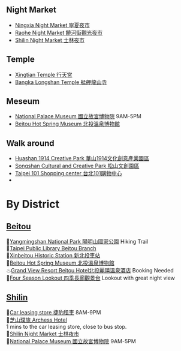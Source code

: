 
## Night Market  
- [Ningxia Night Market 寧夏夜市](https://www.google.com/maps/place/Ningxia+Night+Market/@25.0391947,121.5085607,13.5z/data=!4m6!3m5!1s0x3442a96b56cf45c5:0xa2e6923fa27a10b4!8m2!3d25.0562572!4d121.5153568!16s%2Fg%2F11b6z295dn?entry=ttu)
- [Raohe Night Market 饒河街觀光夜市](https://www.google.com/maps/place/Raohe+Night+Market/@25.0465628,121.519121,13.5z/data=!4m6!3m5!1s0x3442ab9c0db4a583:0x3da21183815df6f6!8m2!3d25.0508835!4d121.5774993!16s%2Fm%2F03c71n_?entry=ttu)
- [Shilin Night Market 士林夜市](https://www.google.com/maps/place/Shilin+Night+Market/@25.0721258,121.5151022,13.46z/data=!3m1!5s0x3442aeb00c7fecbb:0xc0060360854178c2!4m6!3m5!1s0x3442aeb1c4fdaf05:0xe7c26dbe86e7f929!8m2!3d25.0879869!4d121.5242024!16zL20vMDZsc2Iz?entry=ttu)

## Temple  
- [Xingtian Temple 行天宮](https://www.google.com/maps/place/Xingtian+Temple/@25.0676004,121.5219347,14z/data=!4m6!3m5!1s0x3442a959a9ce781b:0xb0c2ef0be716c094!8m2!3d25.0628658!4d121.5338733!16s%2Fm%2F03gw9cc?entry=ttu)
- [Bangka Longshan Temple 艋舺龍山寺](https://www.google.com/maps/place/Bangka+Longshan+Temple/@25.0403961,121.4956973,14z/data=!4m6!3m5!1s0x3442a9a8d7e7de09:0xf8e8335e58c41c8a!8m2!3d25.0373106!4d121.4998654!16zL20vMDM0Mms0?entry=ttu)

## Meseum 
- [National Palace Museum 國立故宮博物院](https://www.google.com/maps/place/National+Palace+Museum/@25.0592523,121.5198307,12.5z/data=!3m1!5s0x3442ac3b2ddb9a43:0x7a84c798191dd2cf!4m6!3m5!1s0x3442ac3acd404a7d:0x5d6d7018397a09c1!8m2!3d25.1023554!4d121.5484925!16zL20vMGhod2w?entry=ttu) 9AM-5PM
- [Beitou Hot Spring Museum 北投溫泉博物館](https://www.google.com/maps/place/Beitou+Hot+Spring+Museum/@25.1364551,121.5017376,16.5z/data=!3m1!5s0x3442ae44c2a6f701:0x748f2436572c1f88!4m6!3m5!1s0x3442ae50f43af1e9:0xadf18f29697c0a3c!8m2!3d25.1365694!4d121.50715!16s%2Fm%2F0w1f5bb?entry=ttu)

## Walk around  
- [Huashan 1914 Creative Park 華山1914文化創意產業園區](https://www.google.com/maps/place/Huashan+1914+Creative+Park/@25.0519076,121.5310351,14z/data=!4m6!3m5!1s0x3442a96523e0246d:0xf1c9276707165c71!8m2!3d25.0440698!4d121.5293583!16s%2Fm%2F0wxxqsv?entry=ttu)
- [Songshan Cultural and Creative Park 松山文創園區](https://www.google.com/maps/place/Songshan+Cultural+and+Creative+Park/@25.0512078,121.5415065,14z/data=!3m1!5s0x3442abbf5a40857f:0xd65d84e9e47fae2c!4m6!3m5!1s0x3442abbf23ce4b3b:0xc82b0f87ff7df9dc!8m2!3d25.0438366!4d121.5606383!16s%2Fm%2F0wy6b4b?entry=ttu)
- [Taipei 101 Shopping center 台北101購物中心](https://www.google.com/maps/place/Taipei+101+Shopping+center/@25.0452652,121.5339144,14z/data=!4m6!3m5!1s0x3442abb6da80a7ad:0xacc4d11dc963103c!8m2!3d25.0341222!4d121.5640212!16s%2Fg%2F11fx91ft3n?entry=ttu)
- 

# By District  
## [Beitou](https://maps.app.goo.gl/YzrqWTFDogocUR2X8)  
🎈[Yangmingshan National Park 陽明山國家公園](https://maps.app.goo.gl/F4yxig9Ng3F3LA8bA) Hiking Trail  
🎈[Taipei Public Library Beitou Branch](https://maps.app.goo.gl/zAWJJCaYJCKRHr6x6)  
🎈[Xinbeitou Historic Station 新北投車站](https://maps.app.goo.gl/E32dt7JwqprH7k3b7)  
🎈[Beitou Hot Spring Museum 北投溫泉博物館](https://maps.app.goo.gl/dMEXg19WDt7TJxo18)  
♨[Grand View Resort Beitou Hotel北投麗禧溫泉酒店](https://maps.app.goo.gl/mgTPK6Dqm13YUoHi7) Booking Needed  
🎈[Four Season Lookout 四季長廊觀景台](https://maps.app.goo.gl/CaexSvWxtAngLYek8) Lookout with great night view  

## [Shilin](https://maps.app.goo.gl/vJfwERFeZDJe2uP26)  
🚗[Car leasing store 捷豹租車](https://maps.app.goo.gl/ATTxLgS4emi2LMbK6) 8AM-9PM  
🛌[芝山璞旅 Archess Hotel](https://maps.app.goo.gl/4JosFooBH4eo4Q6q8)  
  1 mins to the car leasing store, close to bus stop.  
🍤[Shilin Night Market 士林夜市](https://maps.app.goo.gl/Raz3j4zAZL8Mxc7R9)  
🎈[National Palace Museum 國立故宮博物院](https://maps.app.goo.gl/RL6j1jArveFAefy77) 9AM-5PM  

